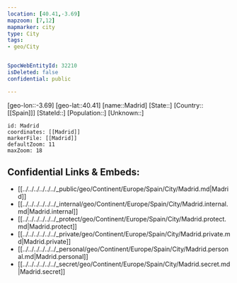 ```yaml
---
location: [40.41,-3.69]
mapzoom: [7,12] 
mapmarker: city 
type: City
tags:
- geo/City


SpocWebEntityId: 32210
isDeleted: false
confidential: public

---
```

[geo-lon::-3.69]
[geo-lat::40.41]
[name::Madrid]
[State::]
[Country::[[Spain]]]
[StateId::]
[Population::]
[Unknown::]


```leaflet
id: Madrid
coordinates: [[Madrid]]
markerFile: [[Madrid]]
defaultZoom: 11 
maxZoom: 18
```


## Confidential Links & Embeds: 
- [[../../../../../../_public/geo/Continent/Europe/Spain/City/Madrid.md|Madrid]] 
- [[../../../../../../_internal/geo/Continent/Europe/Spain/City/Madrid.internal.md|Madrid.internal]] 
- [[../../../../../../_protect/geo/Continent/Europe/Spain/City/Madrid.protect.md|Madrid.protect]] 
- [[../../../../../../_private/geo/Continent/Europe/Spain/City/Madrid.private.md|Madrid.private]] 
- [[../../../../../../_personal/geo/Continent/Europe/Spain/City/Madrid.personal.md|Madrid.personal]] 
- [[../../../../../../_secret/geo/Continent/Europe/Spain/City/Madrid.secret.md|Madrid.secret]] 

